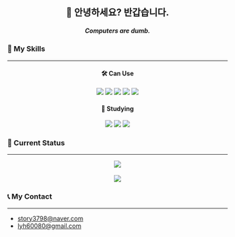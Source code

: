 
<div align=center>
	<h2>👋 안녕하세요? 반갑습니다.</h2>
</div>
<div align=center>
	<h5>Computers are dumb.</h5>
</div>

### 🤗 My Skills
---
<div align="center">
	<h4> 🛠️ Can Use </h4>
	<img src="https://img.shields.io/badge/Python-3776AB?style=flat&logo=Python&logoColor=white" />
	<img src="https://img.shields.io/badge/Java-3776AB?style=flat&logo=Java&logoColor=white" />
	<img src="https://img.shields.io/badge/HTML5-E34F26?style=flat&logo=HTML5&logoColor=white" />
	<img src="https://img.shields.io/badge/CSS3-1572B6?style=flat&logo=CSS3&logoColor=white" />
	<img src="https://img.shields.io/badge/MongoDB-47A248?style=flat&logo=MongoDB&logoColor=white" />
	<br>
	<h4> 📖 Studying </h4>
	<img src="https://img.shields.io/badge/JavaScript-F7DF1E?style=flat&logo=JavaScript&logoColor=white" />
	<img src="https://img.shields.io/badge/Node.js-339933?style=flat&logo=Node.js&logoColor=white" />
	<img src="https://img.shields.io/badge/MySQL-4479A1?style=flat&logo=MySQL&logoColor=white" />
</div>

### 👻 Current Status
---
<div align="center">
	<img src="https://github-readme-stats.vercel.app/api/top-langs/?username=DURAM0830&layout=compact&theme=radical"><br><br>
	<img src="https://github-readme-stats.vercel.app/api?username=DURAM0830&show_icons=true&theme=radical">
</div>

### 📞 My Contact
---
- story3798@naver.com
- lyh60080@gmail.com
